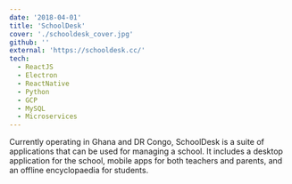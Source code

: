 ```yaml
---
date: '2018-04-01'
title: 'SchoolDesk'
cover: './schooldesk_cover.jpg'
github: ''
external: 'https://schooldesk.cc/'
tech:
  - ReactJS
  - Electron
  - ReactNative
  - Python
  - GCP
  - MySQL
  - Microservices
---
```


Currently operating in Ghana and DR Congo, SchoolDesk is a suite of applications that can be used for managing a school. It includes a desktop application for the school, mobile apps for both teachers and parents, and an offline encyclopaedia for students.
